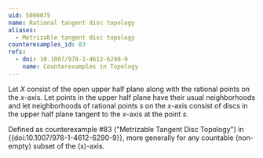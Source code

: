 ```yaml
---
uid: S000075
name: Rational tangent disc topology
aliases:
  - Metrizable tangent disc topology
counterexamples_id: 83
refs:
  - doi: 10.1007/978-1-4612-6290-9
    name: Counterexamples in Topology
---
```

Let $X$ consist of the open upper half plane along with the rational points on the $x$-axis. Let points in the upper half plane have their usual neighborhoods and let neighborhoods of rational points $s$ on the $x$-axis consist of discs in the upper half plane tangent to the $x$-axis at the point $s$.

Defined as counterexample #83 ("Metrizable Tangent Disc Topology")
in {{doi:10.1007/978-1-4612-6290-9}}, more
generally for any countable (non-empty) subset of the \(x\)-axis.
